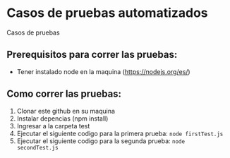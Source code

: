 # Casos de pruebas automatizados
Casos de pruebas

## Prerequisitos para correr las pruebas:
- Tener instalado node en la maquina (https://nodejs.org/es/)

## Como correr las pruebas:

1) Clonar este github en su maquina
2) Instalar depencias (npm install)
3) Ingresar a la carpeta test
4) Ejecutar el siguiente codigo para la primera prueba: ```node firstTest.js ```
5) Ejecutar el siguiente codigo para la segunda prueba: ```node secondTest.js```
